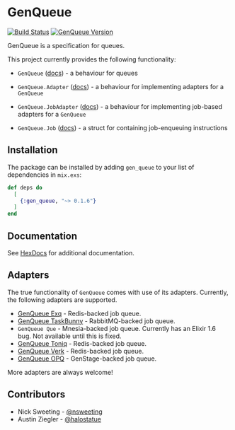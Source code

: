 # GenQueue
[![Build Status](https://travis-ci.org/nsweeting/gen_queue.svg?branch=master)](https://travis-ci.org/nsweeting/gen_queue)
[![GenQueue Version](https://img.shields.io/hexpm/v/gen_queue.svg)](https://hex.pm/packages/gen_queue)

GenQueue is a specification for queues.

This project currently provides the following functionality:

  * `GenQueue` ([docs](https://hexdocs.pm/gen_queue/GenQueue.html)) - a behaviour for queues

  * `GenQueue.Adapter` ([docs](https://hexdocs.pm/gen_queue/GenQueue.Adapter.html)) - a behaviour for implementing adapters for a `GenQueue`

  * `GenQueue.JobAdapter` ([docs](https://hexdocs.pm/gen_queue/GenQueue.JobAdapter.html)) - a behaviour for implementing job-based adapters for a `GenQueue`

  * `GenQueue.Job` ([docs](https://hexdocs.pm/gen_queue/GenQueue.Job.html)) - a struct for containing job-enqueuing instructions


## Installation

The package can be installed by adding `gen_queue` to your list of dependencies in `mix.exs`:

```elixir
def deps do
  [
    {:gen_queue, "~> 0.1.6"}
  ]
end
```

## Documentation

See [HexDocs](https://hexdocs.pm/gen_queue) for additional documentation.

## Adapters

The true functionality of `GenQueue` comes with use of its adapters. Currently, the following
adapters are supported.

  * [GenQueue Exq](https://github.com/nsweeting/gen_queue_exq) - Redis-backed job queue.
  * [GenQueue TaskBunny](https://github.com/nsweeting/gen_queue_task_bunny) - RabbitMQ-backed job queue.
  * `GenQueue Que` - Mnesia-backed job queue. Currently has an Elixir 1.6 bug. Not available until this is fixed.
  * [GenQueue Toniq](https://github.com/nsweeting/gen_queue_toniq) - Redis-backed job queue.
  * [GenQueue Verk](https://github.com/nsweeting/gen_queue_verk) - Redis-backed job queue.
  * [GenQueue OPQ](https://github.com/nsweeting/gen_queue_opq) - GenStage-backed job queue.

More adapters are always welcome!

## Contributors

 * Nick Sweeting - [@nsweeting](https://github.com/nsweeting)
 * Austin Ziegler - [@halostatue](https://github.com/halostatue)